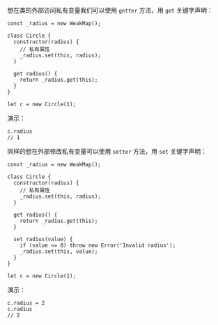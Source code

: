 想在类的外部访问私有变量我们可以使用 ``getter`` 方法，用 ``get`` 关键字声明：

```
const _radius = new WeakMap();

class Circle {
  constructor(radius) {
    // 私有属性
    _radius.set(this, radius);
  }

  get radius() {
    return _radius.get(this);
  }
}

let c = new Circle(1);
```

演示：
```
c.radius
// 1
```

同样的想在外部修改私有变量可以使用 ``setter`` 方法，用 ``set`` 关键字声明：
```
const _radius = new WeakMap();

class Circle {
  constructor(radius) {
    // 私有属性
    _radius.set(this, radius);
  }

  get radius() {
    return _radius.get(this);
  }

  set radius(value) {
    if (value <= 0) throw new Error('Invalid radius');
    _radius.set(this, value);
  }
}

let c = new Circle(1);
```

演示：
```
c.radius = 2
c.radius
// 2
```
